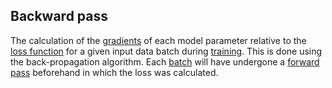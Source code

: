 ## Backward pass

The calculation of the [gradients](#gradient) of each model parameter relative to the [loss function]("#loss-function") for a given input data batch during [training](#training). This is done using the back-propagation algorithm. Each [batch](#batch) will have undergone a [forward pass]("forward-pass") beforehand in which the loss was calculated.

